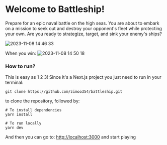 # Welcome to Battleship!

Prepare for an epic naval battle on the high seas. You are about to embark on a mission to seek out and destroy your opponent's fleet while protecting your own. Are you ready to strategize, target, and sink your enemy's ships?

![2023-11-08 14 46 33](https://github.com/zimoo354/battleship/assets/4462901/c000abee-f0c7-456e-ba1b-76a626c377a1)

When you win:
![2023-11-08 14 50 18](https://github.com/zimoo354/battleship/assets/4462901/842c18d6-5599-47c6-a70b-68794ae6b3ef)


### How to run?

This is easy as 1 2 3! Since it's a Next.js project you just need to run in your terminal:

```
git clone https://github.com/zimoo354/battleship.git
```

to clone the repository, followed by:

```
# To install dependencies
yarn install

# To run locally
yarn dev
```

And then you can go to: [http://localhost:3000](http://localhost:3000) and start playing
